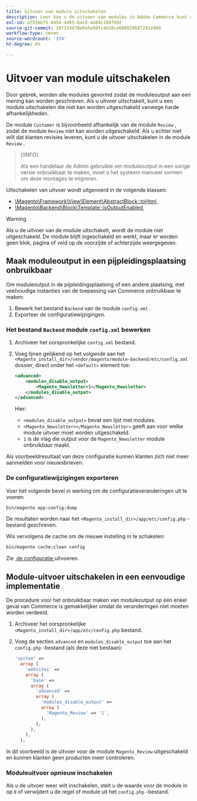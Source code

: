 ```yaml
---
title: Uitvoer van module uitschakelen
description: Leer hoe u de uitvoer van modules in Adobe Commerce kunt uitschakelen zonder afhankelijkheden te verwijderen. Ontdek configuratiestappen en gebruiksgevallen.
exl-id: af556bf5-8454-4d65-8ac8-4a64c108f092
source-git-commit: 10f324478e9a5e80fc4d28ce680929687291e990
workflow-type: tm+mt
source-wordcount: '374'
ht-degree: 0%

---
```


# Uitvoer van module uitschakelen

Door gebrek, worden alle modules gevormd zodat de moduleoutput aan een mening kan worden geschreven. Als u uitvoer uitschakelt, kunt u een module uitschakelen die niet kan worden uitgeschakeld vanwege harde afhankelijkheden.

De module `Customer` is bijvoorbeeld afhankelijk van de module `Review` , zodat de module `Review` niet kan worden uitgeschakeld. Als u echter niet wilt dat klanten revisies leveren, kunt u de uitvoer uitschakelen in de module `Review` .

>[!INFO]
>
>Als een handelaar de Admin gebruikte om moduleoutput in een vorige versie onbruikbaar te maken, moet u het systeem manueel vormen om deze montages te migreren.

Uitschakelen van uitvoer wordt uitgevoerd in de volgende klassen:

- [&#x200B; \Magento\Framework\View\Element\AbstractBlock::toHtml &#x200B;](https://github.com/magento/magento2/blob/36097739bbb0b8939ad9a2a0dadee64318153dca/lib/internal/Magento/Framework/View/Element/AbstractBlock.php#L651)
- [&#x200B; \Magento\Backend\Block\Template::isOutputEnabled &#x200B;](https://github.com/magento/magento2/blob/0c786907ffe03d0e2990612eec16ee58b00379c5/app/code/Magento/Backend/Block/Template.php#L96)

>[!WARNING]
>
>Als u de uitvoer van de module uitschakelt, wordt de module niet uitgeschakeld. De module blijft ingeschakeld en werkt, maar er worden geen blok, pagina of veld op de voorzijde of achterzijde weergegeven.

## Maak moduleoutput in een pijpleidingsplaatsing onbruikbaar

Om moduleoutput in de pijpleidingsplaatsing of een andere plaatsing, met veelvoudige instanties van de toepassing van Commerce onbruikbaar te maken:

1. Bewerk het bestand `Backend` van de module `config.xml` .
1. Exporteer de configuratiewijzigingen.

### Het bestand `Backend` module `config.xml` bewerken

1. Archiveer het oorspronkelijke `config.xml` bestand.
1. Voeg lijnen gelijkend op het volgende aan het `<Magento_install_dir>/vendor/magento/module-backend/etc/config.xml` dossier, direct onder het `<default>` element toe:

   ```xml
   <advanced>
       <modules_disable_output>
           <Magento_Newsletter>1</Magento_Newsletter>
       </modules_disable_output>
   </advanced>
   ```

   Hier:

   - `<modules_disable_output>` bevat een lijst met modules.
   - `<Magento_Newsletter></Magento_Newsletter>` geeft aan voor welke module uitvoer moet worden uitgeschakeld.
   - `1` is de vlag die output voor de `Magento_Newsletter` module onbruikbaar maakt.

Als voorbeeldresultaat van deze configuratie kunnen klanten zich niet meer aanmelden voor nieuwsbrieven.

### De configuratiewijzigingen exporteren

Voer het volgende bevel in werking om de configuratieveranderingen uit te voeren:

```bash
bin/magento app:config:dump
```

De resultaten worden naar het `<Magento_install_dir>/app/etc/config.php` -bestand geschreven.

Wis vervolgens de cache om de nieuwe instelling in te schakelen:

```bash
bin/magento cache:clean config
```

Zie [&#x200B; de configuratie &#x200B;](../cli/export-configuration.md) uitvoeren.

## Module-uitvoer uitschakelen in een eenvoudige implementatie

De procedure voor het onbruikbaar maken van moduleoutput op één enkel geval van Commerce is gemakkelijker omdat de veranderingen niet moeten worden verdeeld.

1. Archiveer het oorspronkelijke `<Magento_install_dir>/app/etc/config.php` bestand.
1. Voeg de secties `advanced` en `modules_disable_output` toe aan het `config.php` -bestand (als deze niet bestaan):

   ```php
   'system' =>
     array (
       'websites' =>
       array (
         'base' =>
         array (
           'advanced' =>
           array (
             'modules_disable_output' =>
             array (
               'Magento_Review' => '1',
             ),
           ),
         ),
       ),
     ),
   ```

In dit voorbeeld is de uitvoer voor de module `Magento_Review` uitgeschakeld en kunnen klanten geen producten meer controleren.

### Moduleuitvoer opnieuw inschakelen

Als u de uitvoer weer wilt inschakelen, stelt u de waarde voor de module in op `0` of verwijdert u de regel of module uit het `config.php` -bestand.
